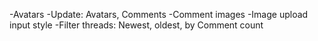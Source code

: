-Avatars
-Update: Avatars, Comments
-Comment images
-Image upload input style
-Filter threads: Newest, oldest, by Comment count
